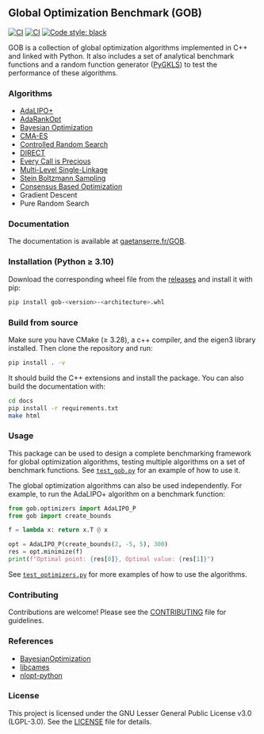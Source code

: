 ## Global Optimization Benchmark (GOB)

[![CI](https://github.com/gaetanserre/GOB/actions/workflows/build.yml/badge.svg)](https://github.com/gaetanserre/GOB/actions/workflows/build.yml)
[![CI](https://github.com/gaetanserre/GOB/actions/workflows/build_doc.yml/badge.svg)](https://github.com/gaetanserre/GOB/actions/workflows/build_doc.yml)
<a href="https://github.com/psf/black"><img alt="Code style: black" src="https://img.shields.io/badge/code%20style-black-000000.svg"></a>

GOB is a collection of global optimization algorithms implemented in C++ and linked with Python. It also includes a set of analytical benchmark functions and a random function generator ([PyGKLS](https://github.com/gaetanserre/pyGKLS)) to test the performance of these algorithms.

### Algorithms
- [AdaLIPO+](https://dl.acm.org/doi/full/10.1145/3688671.3688763)
- [AdaRankOpt](https://arxiv.org/abs/1603.04381)
- [Bayesian Optimization](https://github.com/bayesian-optimization/BayesianOptimization)
- [CMA-ES](https://github.com/CMA-ES/libcmaes)
- [Controlled Random Search](http://dx.doi.org/10.1007/BF00933504)
- [DIRECT](http://dx.doi.org/10.1007/0-306-48332-7_93)
- [Every Call is Precious](https://arxiv.org/abs/2502.04290?)
- [Multi-Level Single-Linkage](https://ageconsearch.umn.edu/record/272327)
- [Stein Boltzmann Sampling](https://arxiv.org/abs/2402.04689)
- [Consensus Based Optimization](https://arxiv.org/abs/1909.09249)
- Gradient Descent
- Pure Random Search

### Documentation
The documentation is available at [gaetanserre.fr/GOB](https://gaetanserre.fr/GOB/).

### Installation (Python ≥ 3.10)
Download the corresponding wheel file from the [releases](https://github.com/gaetanserre/GOB/releases) and install it with pip:
```bash
pip install gob-<version>-<architecture>.whl
```

### Build from source
Make sure you have CMake (≥ 3.28), a c++ compiler, and the eigen3 library installed. Then clone the repository and run:
```bash
pip install . -v
```
It should build the C++ extensions and install the package. You can also build the documentation with:
```bash
cd docs
pip install -r requirements.txt
make html
```

### Usage
This package can be used to design a complete benchmarking framework for global optimization algorithms, testing multiple algorithms on a set of benchmark functions. See [`test_gob.py`](tests/test_gob_tools.py) for an example of how to use it.

The global optimization algorithms can also be used independently. For example, to run the AdaLIPO+ algorithm on a benchmark function:

```python
from gob.optimizers import AdaLIPO_P
from gob import create_bounds

f = lambda x: return x.T @ x

opt = AdaLIPO_P(create_bounds(2, -5, 5), 300)
res = opt.minimize(f)
print(f"Optimal point: {res[0]}, Optimal value: {res[1]}")
```
See [`test_optimizers.py`](tests/test_optimizers.py) for more examples of how to use the algorithms.

### Contributing
Contributions are welcome! Please see the [CONTRIBUTING](CONTRIBUTING.md) file for guidelines.

### References
- [BayesianOptimization](https://github.com/bayesian-optimization/BayesianOptimization)
- [libcames](https://github.com/CMA-ES/libcmaes)
- [nlopt-python](https://github.com/DanielBok/nlopt-python)

### License
This project is licensed under the GNU Lesser General Public License v3.0 (LGPL-3.0). See the [LICENSE](LICENSE) file for details.
